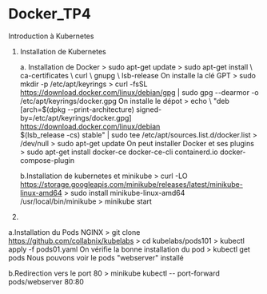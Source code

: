 # Docker_TP4

Introduction à Kubernetes

1. Installation de Kubernetes

   a. Installation de Docker
         > sudo apt-get update
         > sudo apt-get install \ ca-certificates \ curl \ gnupg \ lsb-release
       On installe la clé GPT
         > sudo mkdir -p /etc/apt/keyrings
         > curl -fsSL https://download.docker.com/linux/debian/gpg | sudo gpg --dearmor -o /etc/apt/keyrings/docker.gpg
       On installe le dépot 
         > echo \ "deb [arch=$(dpkg --print-architecture) signed-by=/etc/apt/keyrings/docker.gpg] https://download.docker.com/linux/debian \
           $(lsb_release -cs) stable" | sudo tee /etc/apt/sources.list.d/docker.list > /dev/null
         > sudo apt-get update
       On peut installer Docker et ses plugins
         > sudo apt-get install docker-ce docker-ce-cli containerd.io docker-compose-plugin
         
   b.Installation de kubernetes et minikube
         > curl -LO https://storage.googleapis.com/minikube/releases/latest/minikube-linux-amd64
         > sudo install minikube-linux-amd64 /usr/local/bin/minikube
         > minikube start
         
 2.
   a.Installation du Pods NGINX
         > git clone https://github.com/collabnix/kubelabs
         > cd kubelabs/pods101
         > kubectl apply -f pods01.yaml
     On vérifie la bonne installation du pod 
         > kubectl get pods
     Nous pouvons voir le pods "webserver" installé
     
   b.Redirection vers le port 80 
         > minikube kubectl -- port-forward pods/webserver 80:80
